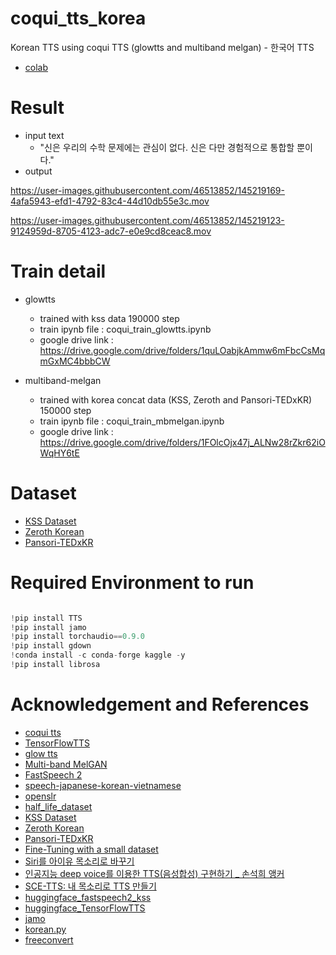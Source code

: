 # coqui_tts_korea
Korean TTS using coqui TTS (glowtts and multiband melgan) - 한국어 TTS
- [colab](https://colab.research.google.com/drive/1hv37sT7Pq-qKZe9Ihbbp5XZ-A9tsURli?usp=sharing)

# Result
- input text 
  - "신은 우리의 수학 문제에는 관심이 없다. 신은 다만 경험적으로 통합할 뿐이다."
- output  

https://user-images.githubusercontent.com/46513852/145219169-4afa5943-efd1-4792-83c4-44d10db55e3c.mov  

https://user-images.githubusercontent.com/46513852/145219123-9124959d-8705-4123-adc7-e0e9cd8ceac8.mov  









# Train detail
- glowtts
  - trained with kss data 190000 step
  - train ipynb file : coqui_train_glowtts.ipynb
  - google drive link : https://drive.google.com/drive/folders/1quLOabjkAmmw6mFbcCsMqmGxMC4bbbCW
  
- multiband-melgan
  - trained with korea concat data (KSS, Zeroth and Pansori-TEDxKR) 150000 step
  - train ipynb file : coqui_train_mbmelgan.ipynb
  - google drive link : https://drive.google.com/drive/folders/1FOlcOjx47j_ALNw28rZkr62iOWqHY6tE 
    

# Dataset
- [KSS Dataset](https://www.kaggle.com/bryanpark/korean-single-speaker-speech-dataset)
- [Zeroth Korean](https://github.com/goodatlas/zeroth)
- [Pansori-TEDxKR](https://github.com/yc9701/pansori-tedxkr-corpus)


# Required Environment to run
```python

!pip install TTS
!pip install jamo
!pip install torchaudio==0.9.0
!pip install gdown
!conda install -c conda-forge kaggle -y
!pip install librosa

```

# Acknowledgement and References 
- [coqui tts](https://github.com/coqui-ai/TTS)
- [TensorFlowTTS](https://github.com/TensorSpeech/TensorFlowTTS)    
- [glow tts](https://arxiv.org/abs/2005.11129) 
- [Multi-band MelGAN](https://arxiv.org/abs/2005.05106)     
- [FastSpeech 2](https://arxiv.org/abs/2006.04558)
- [speech-japanese-korean-vietnamese](http://www.hieuthi.com/blog/2018/04/22/speech-japanese-korean-vietnamese.html)
- [openslr](http://openslr.org/index.html)     
- [half_life_dataset](https://bbs.ruliweb.com/news/board/1003/read/1962882)
- [KSS Dataset](https://www.kaggle.com/bryanpark/korean-single-speaker-speech-dataset)
- [Zeroth Korean](https://github.com/goodatlas/zeroth)
- [Pansori-TEDxKR](https://github.com/yc9701/pansori-tedxkr-corpus)
- [Fine-Tuning with a small dataset](https://github.com/TensorSpeech/TensorFlowTTS/issues/296)
- [Siri를 아이유 목소리로 바꾸기](https://blog.crux.cx/iu-siri-1/)     
- [인공지능 deep voice를 이용한 TTS(음성합성) 구현하기 _ 손석희 앵커](http://melonicedlatte.com/machinelearning/2018/07/02/215933.html)     
- [SCE-TTS: 내 목소리로 TTS 만들기](https://gist.github.com/yunho0130/a97db3296314cd7076d8436238fa113a)  
- [huggingface_fastspeech2_kss](https://huggingface.co/tensorspeech/tts-fastspeech2-kss-ko)
- [huggingface_TensorFlowTTS](https://huggingface.co/spaces/akhaliq/TensorFlowTTS)
- [jamo](https://github.com/JDongian/python-jamo)
- [korean.py](https://github.com/TensorSpeech/TensorFlowTTS/blob/master/tensorflow_tts/utils/korean.py)
- [freeconvert](https://www.freeconvert.com/wav-to-mov)











